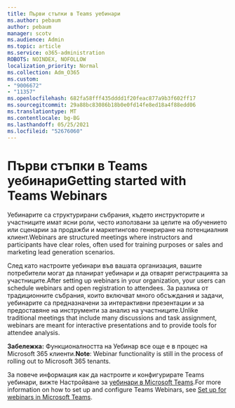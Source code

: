 ```yaml
---
title: Първи стъпки в Teams уебинари
ms.author: pebaum
author: pebaum
manager: scotv
ms.audience: Admin
ms.topic: article
ms.service: o365-administration
ROBOTS: NOINDEX, NOFOLLOW
localization_priority: Normal
ms.collection: Adm_O365
ms.custom:
- "9006672"
- "11357"
ms.openlocfilehash: 682fa58fff435dddd1f20feac877a9b3f602ff17
ms.sourcegitcommit: 29a88bc83086b18b0e0fd14fe8ed18a4f88edd06
ms.translationtype: MT
ms.contentlocale: bg-BG
ms.lasthandoff: 05/25/2021
ms.locfileid: "52676060"
---
```

# <a name="getting-started-with-teams-webinars"></a><span data-ttu-id="0dbd2-102">Първи стъпки в Teams уебинари</span><span class="sxs-lookup"><span data-stu-id="0dbd2-102">Getting started with Teams Webinars</span></span>

<span data-ttu-id="0dbd2-103">Уебинарите са структурирани събрания, където инструкторите и участниците имат ясни роли, често използвани за целите на обучението или сценарии за продажби и маркетингово генериране на потенциалния клиент.</span><span class="sxs-lookup"><span data-stu-id="0dbd2-103">Webinars are structured meetings where instructors and participants have clear roles, often used for training purposes or sales and marketing lead generation scenarios.</span></span>

<span data-ttu-id="0dbd2-104">След като настроите уебинари във вашата организация, вашите потребители могат да планират уебинари и да отварят регистрацията за участниците.</span><span class="sxs-lookup"><span data-stu-id="0dbd2-104">After setting up webinars in your organization, your users can schedule webinars and open registration to attendees.</span></span> <span data-ttu-id="0dbd2-105">За разлика от традиционните събрания, които включват много обсъждания и задачи, уебинарите са предназначени за интерактивни презентации и за предоставяне на инструменти за анализ на участниците.</span><span class="sxs-lookup"><span data-stu-id="0dbd2-105">Unlike traditional meetings that include many discussions and task assignment, webinars are meant for interactive presentations and to provide tools for attendee analysis.</span></span>

<span data-ttu-id="0dbd2-106">**Забележка:** Функционалността на Уебинар все още е в процес на Microsoft 365 клиенти.</span><span class="sxs-lookup"><span data-stu-id="0dbd2-106">**Note**: Webinar functionality is still in the process of rolling out to Microsoft 365 tenants.</span></span> 

<span data-ttu-id="0dbd2-107">За повече информация как да настроите и конфигурирате Teams уебинари, вижте Настройване за [уебинари в Microsoft Teams](/microsoftteams/set-up-webinars).</span><span class="sxs-lookup"><span data-stu-id="0dbd2-107">For more information on how to set up and configure Teams Webinars, see [Set up for webinars in Microsoft Teams](/microsoftteams/set-up-webinars).</span></span>